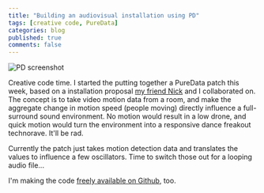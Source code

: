 ```yaml
---
title: "Building an audiovisual installation using PD"
tags: [creative code, PureData]
categories: blog
published: true
comments: false
---
```


![PD screenshot](/images/posts/pd-patch.png)

Creative code time. I started the putting together a PureData patch this week, based on a installation proposal [my friend Nick](https://soundcloud.com/sftstps/) and I collaborated on. The concept is to take video motion data from a room, and make the aggregate change in motion speed (people moving) directly influence a full-surround sound environment. No motion would result in a low drone, and quick motion would turn the environment into a responsive dance freakout technorave. It'll be rad.

Currently the patch just takes motion detection data and translates the values to influence a few oscillators. Time to switch those out for a looping audio file...

I'm making the code [freely available on Github](https://github.com/eschaefer/field), too.
